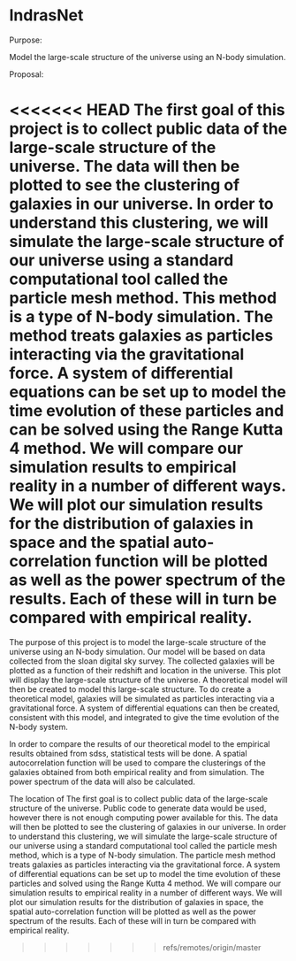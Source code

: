 # IndrasNet

Purpose: 

Model the large-scale structure of the universe using an N-body simulation.

Proposal:
 
<<<<<<< HEAD
The first goal of this project is to collect public data of the large-scale structure of the universe. The data will then be plotted to see the clustering of galaxies in our universe. In order to understand this clustering, we will simulate the large-scale structure of our universe using a standard computational tool called the particle mesh method. This method is a type of N-body simulation. The method treats galaxies as particles interacting via the gravitational force. A system of differential equations can be set up to model the time evolution of these particles and can be solved using the Range Kutta 4 method. We will compare our simulation results to empirical reality in a number of different ways. We will plot our simulation results for the distribution of galaxies in space and the spatial auto-correlation function will be plotted as well as the power spectrum of the results. Each of these will in turn be compared with empirical reality. 
=======
The purpose of this project is to model the large-scale structure of the universe using an N-body simulation. Our model will be based on data collected from the sloan digital sky survey. The collected galaxies will be plotted as a function of their redshift and location in the universe. This plot will display the large-scale structure of the universe. A theoretical model will then be created to model this large-scale structure. To do create a theoretical model, galaxies will be simulated as particles interacting via a gravitational force. A system of differential equations can then be created, consistent with this model, and integrated to give the time evolution of the N-body system. 

In order to compare the results of our theoretical model to the empirical results obtained from sdss, statistical tests will be done. A spatial autocorrelation function will be used to compare the clusterings of the galaxies obtained from both empirical reality and from simulation. The power spectrum of the data will also be calculated. 

The location of The first goal is to collect public data of the large-scale structure of the universe. Public code to generate data would be used, however there is not enough computing power available for this. The data will then be plotted to see the clustering of galaxies in our universe. In order to understand this clustering, we will simulate the large-scale structure of our universe using a standard computational tool called the particle mesh method, which is a type of N-body simulation. The particle mesh method treats galaxies as particles interacting via the gravitational force. A system of differential equations can be set up to model the time evolution of these particles and solved using the Range Kutta 4 method. We will compare our simulation results to empirical reality in a number of different ways. We will plot our simulation results for the distribution of galaxies in space, the spatial auto-correlation function will be plotted as well as the power spectrum of the results. Each of these will in turn be compared with empirical reality. 
>>>>>>> refs/remotes/origin/master
